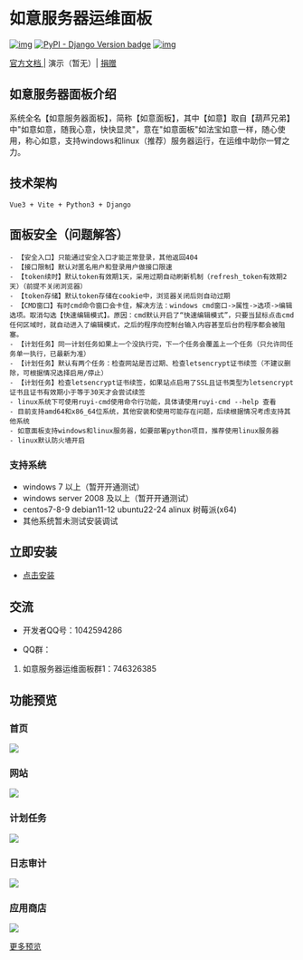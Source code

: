 
# 如意服务器运维面板

[![img](https://img.shields.io/badge/python-%3E=3.12.x-green.svg)](https://python.org/)  [![PyPI - Django Version badge](https://img.shields.io/badge/django%20versions-4.x-blue)](https://docs.djangoproject.com/zh-hans/4.0/) [![img](https://img.shields.io/badge/node-%3E%3D%2014.0.0-brightgreen)](https://nodejs.org/zh-cn/)

[ 官方文档 ](https://ruyi.lybbn.cn/) | 演示（暂无）| [捐赠](https://gitee.com/lybbn/django-vue-lyadmin/wikis/pages?sort_id=5264497&doc_id=2214316) 

## 如意服务器面板介绍

系统全名【如意服务器面板】，简称【如意面板】，其中【如意】取自【葫芦兄弟】中"如意如意，随我心意，快快显灵"，意在"如意面板"如法宝如意一样，随心使用，称心如意，支持windows和linux（推荐）服务器运行，在运维中助你一臂之力。

## 技术架构

```
Vue3 + Vite + Python3 + Django
```

## 面板安全（问题解答）

```text
- 【安全入口】只能通过安全入口才能正常登录，其他返回404
- 【接口限制】默认对匿名用户和登录用户做接口限速
- 【token续时】默认token有效期1天，采用过期自动刷新机制（refresh_token有效期2天）（前提不关闭浏览器）
- 【token存储】默认token存储在cookie中，浏览器关闭后则自动过期
- 【CMD窗口】有时cmd命令窗口会卡住，解决方法：windows cmd窗口->属性->选项->编辑选项。取消勾选【快速编辑模式】。原因：cmd默认开启了“快速编辑模式”，只要当鼠标点击cmd任何区域时，就自动进入了编辑模式，之后的程序向控制台输入内容甚至后台的程序都会被阻塞。
- 【计划任务】同一计划任务如果上一个没执行完，下一个任务会覆盖上一个任务（只允许同任务单一执行，已最新为准）
- 【计划任务】默认有两个任务：检查网站是否过期、检查letsencrypt证书续签（不建议删除，可根据情况选择启用/停止）
- 【计划任务】检查letsencrypt证书续签，如果站点启用了SSL且证书类型为letsencrypt证书且证书有效期小于等于30天才会尝试续签
- linux系统下可使用ruyi-cmd使用命令行功能，具体请使用ruyi-cmd --help 查看
- 目前支持amd64和x86_64位系统，其他安装和使用可能存在问题，后续根据情况考虑支持其他系统
- 如意面板支持windows和linux服务器，如要部署python项目，推荐使用linux服务器
- linux默认防火墙开启
```

### 支持系统

- windows 7 以上（暂开开通测试）
- windows server 2008 及以上（暂开开通测试）
- centos7-8-9 debian11-12 ubuntu22-24 alinux 树莓派(x64)
- 其他系统暂未测试安装调试

## 立即安装

 - [点击安装](https://ruyi.lybbn.cn/doc/ruyi/onlineInstall.html)

## 交流
- 开发者QQ号：1042594286

- QQ群：

1. 如意服务器运维面板群1：746326385

## 功能预览

### 首页

<img src="https://foruda.gitee.com/images/1738813129276998940/d8beb4f2_4823422.jpeg" referrerpolicy="no-referrer" />

### 网站

<img src="https://foruda.gitee.com/images/1738813212161749528/6a548a53_4823422.jpeg" referrerpolicy="no-referrer" />

### 计划任务

<img src="https://foruda.gitee.com/images/1738813406022412860/0bb914b4_4823422.jpeg" referrerpolicy="no-referrer" />

### 日志审计

<img src="https://foruda.gitee.com/images/1738813428277156383/b541ac59_4823422.jpeg" referrerpolicy="no-referrer" />


### 应用商店

<img src="https://foruda.gitee.com/images/1738813465814599623/b4c983a6_4823422.jpeg" referrerpolicy="no-referrer" />

[更多预览](https://gitee.com/lybbn/RuYi-Panel/wikis/pages?sort_id=13387675&doc_id=6451384)

